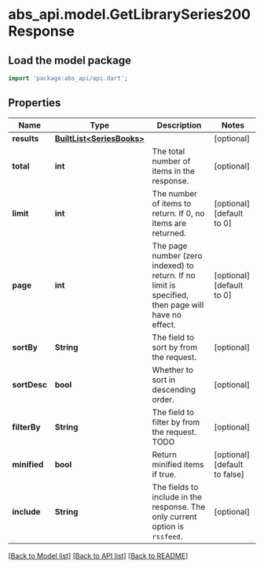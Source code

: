 # abs_api.model.GetLibrarySeries200Response

## Load the model package
```dart
import 'package:abs_api/api.dart';
```

## Properties
Name | Type | Description | Notes
------------ | ------------- | ------------- | -------------
**results** | [**BuiltList&lt;SeriesBooks&gt;**](SeriesBooks.md) |  | [optional] 
**total** | **int** | The total number of items in the response. | [optional] 
**limit** | **int** | The number of items to return. If 0, no items are returned. | [optional] [default to 0]
**page** | **int** | The page number (zero indexed) to return. If no limit is specified, then page will have no effect. | [optional] [default to 0]
**sortBy** | **String** | The field to sort by from the request. | [optional] 
**sortDesc** | **bool** | Whether to sort in descending order. | [optional] 
**filterBy** | **String** | The field to filter by from the request. TODO | [optional] 
**minified** | **bool** | Return minified items if true. | [optional] [default to false]
**include** | **String** | The fields to include in the response. The only current option is `rssfeed`. | [optional] 

[[Back to Model list]](../README.md#documentation-for-models) [[Back to API list]](../README.md#documentation-for-api-endpoints) [[Back to README]](../README.md)


